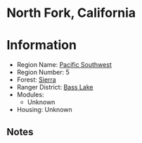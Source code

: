 
North Fork, California
======================
  
# Information  
* Region Name: [Pacific Southwest]()  
* Region Number: 5  
* Forest: [Sierra](http://www.fs.usda.gov/sierra/)  
* Ranger District: [Bass Lake]()  
* Modules:  
  - Unknown  
* Housing: Unknown  
  
## Notes

